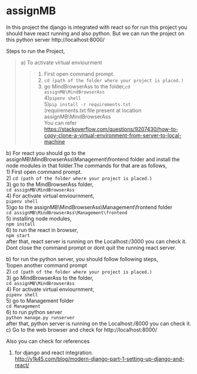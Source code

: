 # assignMB

In this project the django is integrated with react so for run this project you should have react running and also python. But we can run the project on this python server http://localhost:8000/   

Steps to run the Project,  
> a) To activate virtual enviourment  
>> 1) First open command prompt.  
>> 2) `cd (path of the folder where your project is placed.)`  
>> 3) go MindBrowserAss to the folder,`cd assignMB\MindBrowserAss`  
>> 4)`pipenv shell`  
>> 5)`pip install -r requirements.txt`  
    (requirements.txt file present at location assignMB\MindBrowserAss  
You can refer https://stackoverflow.com/questions/9207430/how-to-copy-clone-a-virtual-environment-from-server-to-local-machine  

    
    
b) For react you should go to the assignMB\MindBrowserAss\Management\frontend folder and install the node modules in that folder.The           commands for that are as follows,  
            1) First open command prompt.  
           2) `cd (path of the folder where your project is placed.)`  
            3) go  to the MindBrowserAss folder,  
              `cd assignMB\MindBrowserAss`  
           4) For activate virtual enviournment,  
                `pipenv shell`  
            5)go to the assignMB\MindBrowserAss\Management\frontend folder  
                `cd assignMB\MindBrowserAss\Management\frontend`   
            5) installing node modules,  
                `npm install`  
            6)  to run the react in browser,  
               `npm start`  
            after that, react server is running on the Localhost:/3000 you can check it.  
            Dont close the command prompt or dont quit the running react server.  


b) for run the python server, you should follow following steps,  
    1)open another command prompt  
    2) `cd (path of the folder where your project is placed.)`  
    3) go MindBrowserAss to the folder,  
         `cd assignMB\MindBrowserAss`  
    4) For activate virtual enviournment,  
          `pipenv shell`  
     5) go to Management folder  
        `cd Management`  
     6) to run python server  
        `python manage.py runserver`  
      after that, python server is running on the Localhost:/8000 you can check it.  
c) Go to the web browser and check for http://localhost:8000/   
        
  Also you can check for references   
  1) for django and react integration.  
         http://v1k45.com/blog/modern-django-part-1-setting-up-django-and-react/  
         
 
     

      

